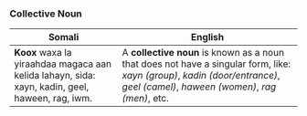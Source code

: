 ### **Collective Noun**

| **Somali**                                            | **English**                                                                                   |
|-------------------------------------------------------|----------------------------------------------------------------------------------------------|
| **Koox** waxa la yiraahdaa magaca aan kelida lahayn, sida: xayn, kadin, geel, haween, rag, iwm. | A **collective noun** is known as a noun that does not have a singular form, like: *xayn (group)*, *kadin (door/entrance)*, *geel (camel)*, *haween (women)*, *rag (men)*, etc. |
